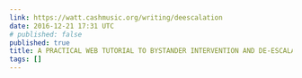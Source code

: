 ```yaml
---
link: https://watt.cashmusic.org/writing/deescalation
date: 2016-12-21 17:31 UTC
# published: false
published: true
title: A PRACTICAL WEB TUTORIAL TO BYSTANDER INTERVENTION AND DE-ESCALATION TACTICS
tags: []
---
```



